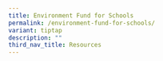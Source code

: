 ```yaml
---
title: Environment Fund for Schools
permalink: /environment-fund-for-schools/
variant: tiptap
description: ""
third_nav_title: Resources
---
```

